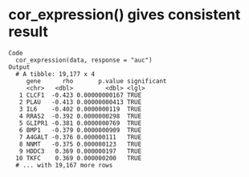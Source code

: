# cor_expression() gives consistent result

    Code
      cor_expression(data, response = "auc")
    Output
      # A tibble: 19,177 x 4
         gene      rho       p.value significant
         <chr>   <dbl>         <dbl> <lgl>      
       1 CLCF1  -0.423 0.00000000167 TRUE       
       2 PLAU   -0.413 0.00000000413 TRUE       
       3 IL6    -0.402 0.0000000119  TRUE       
       4 RRAS2  -0.392 0.0000000298  TRUE       
       5 GLIPR1 -0.381 0.0000000769  TRUE       
       6 BMP1   -0.379 0.0000000909  TRUE       
       7 A4GALT -0.376 0.000000111   TRUE       
       8 NNMT   -0.375 0.000000123   TRUE       
       9 HDDC3   0.369 0.000000197   TRUE       
      10 TKFC    0.369 0.000000200   TRUE       
      # ... with 19,167 more rows

